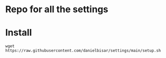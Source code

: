 # Repo for all the settings

# Install
```
wget https://raw.githubusercontent.com/danielbisar/settings/main/setup.sh
```
